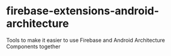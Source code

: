 # firebase-extensions-android-architecture
Tools to make it easier to use Firebase and Android Architecture Components together
